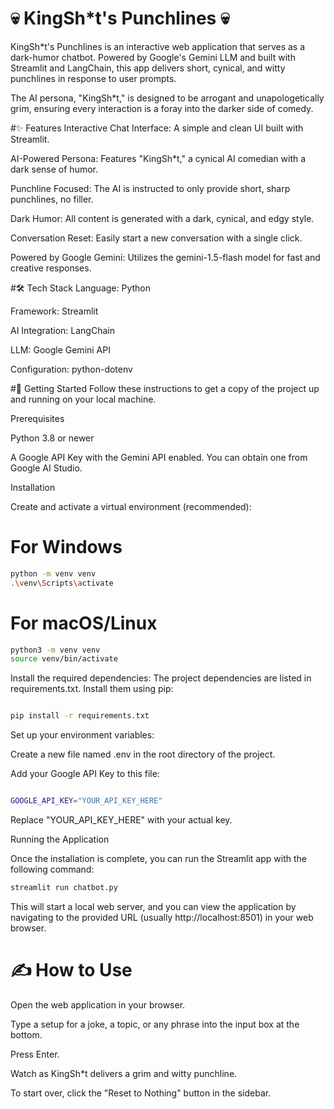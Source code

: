 # 💀 KingSh*t's Punchlines 💀
KingSh*t's Punchlines is an interactive web application that serves as a dark-humor chatbot. Powered by Google's Gemini LLM and built with Streamlit and LangChain, this app delivers short, cynical, and witty punchlines in response to user prompts.

The AI persona, "KingSh*t," is designed to be arrogant and unapologetically grim, ensuring every interaction is a foray into the darker side of comedy.

#✨ Features
Interactive Chat Interface: A simple and clean UI built with Streamlit.

AI-Powered Persona: Features "KingSh*t," a cynical AI comedian with a dark sense of humor.

Punchline Focused: The AI is instructed to only provide short, sharp punchlines, no filler.

Dark Humor: All content is generated with a dark, cynical, and edgy style.

Conversation Reset: Easily start a new conversation with a single click.

Powered by Google Gemini: Utilizes the gemini-1.5-flash model for fast and creative responses.

#🛠️ Tech Stack
Language: Python

Framework: Streamlit

AI Integration: LangChain

LLM: Google Gemini API

Configuration: python-dotenv

#🚀 Getting Started
Follow these instructions to get a copy of the project up and running on your local machine.

Prerequisites

Python 3.8 or newer

A Google API Key with the Gemini API enabled. You can obtain one from Google AI Studio.

Installation



 Create and activate a virtual environment (recommended):

# For Windows
```bash
python -m venv venv
.\venv\Scripts\activate
```

# For macOS/Linux
```bash
python3 -m venv venv
source venv/bin/activate
```


Install the required dependencies:
The project dependencies are listed in requirements.txt. Install them using pip:
```bash

pip install -r requirements.txt
```

Set up your environment variables:

Create a new file named .env in the root directory of the project.

Add your Google API Key to this file:
```bash

GOOGLE_API_KEY="YOUR_API_KEY_HERE"
```

Replace "YOUR_API_KEY_HERE" with your actual key.

Running the Application

Once the installation is complete, you can run the Streamlit app with the following command:
```bash
streamlit run chatbot.py
```

This will start a local web server, and you can view the application by navigating to the provided URL (usually http://localhost:8501) in your web browser.

# ✍️ How to Use
Open the web application in your browser.

Type a setup for a joke, a topic, or any phrase into the input box at the bottom.

Press Enter.

Watch as KingSh*t delivers a grim and witty punchline.

To start over, click the "Reset to Nothing" button in the sidebar.

